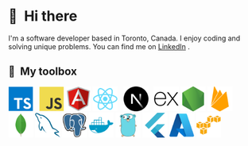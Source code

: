  
# 👋 &nbsp;Hi there

I'm a software developer based in Toronto, Canada. I enjoy coding and solving unique problems. You can find me on [LinkedIn](https://www.linkedin.com/in/arthur-shevts/) .
&nbsp;

## 🧰 &nbsp;My toolbox


<img
  src="https://github.com/devicons/devicon/blob/master/icons/typescript/typescript-original.svg"
  alt="TypeScript"
  width="50"
  height="50"
/>
&nbsp;
<img
  src="https://github.com/devicons/devicon/blob/master/icons/javascript/javascript-original.svg"
  alt="JavaScript"
  width="50"
  height="50"
/>&nbsp;<img
  src="https://github.com/devicons/devicon/blob/master/icons/angularjs/angularjs-original.svg"
  alt="angular"
  width="50"
  height="50"
/>&nbsp;<img
  src="https://github.com/devicons/devicon/blob/master/icons/react/react-original.svg"
  alt="ReactJS"
  width="50"
  height="50"
/>
&nbsp;
<img
  style="background-color: white"
  src="https://github.com/devicons/devicon/blob/master/icons/nextjs/nextjs-original.svg"
  alt="NextJS"
  width="50"
  height="50"
/>
&nbsp;
<img
  alt="ExpressJS"
  width="50"
  height="50"
  src="https://github.com/devicons/devicon/blob/master/icons/express/express-original.svg"
/>&nbsp;<img
  src="https://github.com/devicons/devicon/blob/master/icons/nodejs/nodejs-original.svg"
  alt="NodeJS"
  width="50"
  height="50"
/>&nbsp;<img
  src="https://github.com/devicons/devicon/blob/master/icons/firebase/firebase-plain.svg"
  alt="Firebase"
  width="50"
  height="50"
/>&nbsp;<img
  src="https://github.com/devicons/devicon/blob/master/icons/mongodb/mongodb-original.svg"
  alt="MongoDB"
  width="50"
  height="50"
/>&nbsp;<img
  src="https://github.com/devicons/devicon/blob/master/icons/mysql/mysql-original.svg"
  alt="MySQL"
  width="50"
  height="50"
/>&nbsp;<img
  src="https://github.com/devicons/devicon/blob/master/icons/postgresql/postgresql-original.svg"
  alt="PostgreSQL"
  width="50"
  height="50"
/>&nbsp;<img
  src="https://github.com/devicons/devicon/blob/master/icons/docker/docker-plain.svg"
  alt="Docker"
  width="50"
  height="50"
/>&nbsp;<img
  src="https://github.com/devicons/devicon/blob/master/icons/go/go-original.svg"
  alt="Go"
  width="50"
  height="50"
/>&nbsp;<img
  src="https://github.com/devicons/devicon/blob/master/icons/flutter/flutter-original.svg"
  alt="Flutter"
  width="50"
  height="50"
/>&nbsp;<img
  src="https://github.com/devicons/devicon/blob/master/icons/azure/azure-original.svg"
  alt="Azure"
  width="50"
  height="50"
/>&nbsp;<img
  src="https://github.com/devicons/devicon/blob/master/icons/amazonwebservices/amazonwebservices-original.svg"
  alt="AWS"
  width="50"
  height="50"
/>
